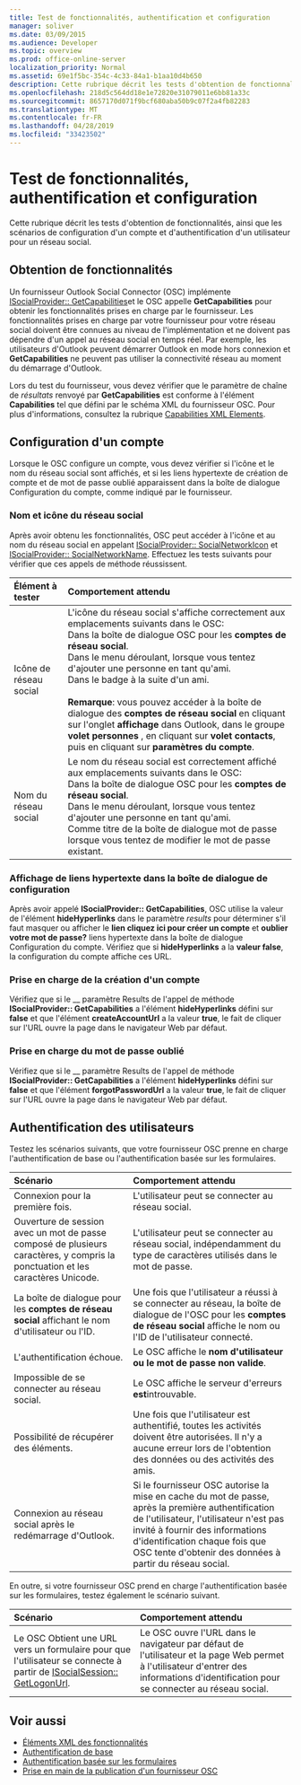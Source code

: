 ```yaml
---
title: Test de fonctionnalités, authentification et configuration
manager: soliver
ms.date: 03/09/2015
ms.audience: Developer
ms.topic: overview
ms.prod: office-online-server
localization_priority: Normal
ms.assetid: 69e1f5bc-354c-4c33-84a1-b1aa10d4b650
description: Cette rubrique décrit les tests d'obtention de fonctionnalités, ainsi que les scénarios de configuration d'un compte et d'authentification d'un utilisateur pour un réseau social.
ms.openlocfilehash: 218d5c564dd18e1e72820e31079011e6bb81a33c
ms.sourcegitcommit: 8657170d071f9bcf680aba50b9c07f2a4fb82283
ms.translationtype: MT
ms.contentlocale: fr-FR
ms.lasthandoff: 04/28/2019
ms.locfileid: "33423502"
---
```

# <a name="testing-capabilities-authentication-and-configuration"></a>Test de fonctionnalités, authentification et configuration

Cette rubrique décrit les tests d'obtention de fonctionnalités, ainsi que les scénarios de configuration d'un compte et d'authentification d'un utilisateur pour un réseau social.
  
## <a name="getting-capabilities"></a>Obtention de fonctionnalités

Un fournisseur Outlook Social Connector (OSC) implémente [ISocialProvider:: GetCapabilities](isocialprovider-getcapabilities.md)et le OSC appelle **GetCapabilities** pour obtenir les fonctionnalités prises en charge par le fournisseur. Les fonctionnalités prises en charge par votre fournisseur pour votre réseau social doivent être connues au niveau de l'implémentation et ne doivent pas dépendre d'un appel au réseau social en temps réel. Par exemple, les utilisateurs d'Outlook peuvent démarrer Outlook en mode hors connexion et **GetCapabilities** ne peuvent pas utiliser la connectivité réseau au moment du démarrage d'Outlook. 
  
Lors du test du fournisseur, vous devez vérifier que le paramètre de chaîne de _résultats_ renvoyé par **GetCapabilities** est conforme à l'élément **Capabilities** tel que défini par le schéma XML du fournisseur OSC. Pour plus d'informations, consultez la rubrique [Capabilities XML Elements](capabilities-xml-elements.md).
  
## <a name="configuring-an-account"></a>Configuration d'un compte

Lorsque le OSC configure un compte, vous devez vérifier si l'icône et le nom du réseau social sont affichés, et si les liens hypertexte de création de compte et de mot de passe oublié apparaissent dans la boîte de dialogue Configuration du compte, comme indiqué par le fournisseur.
  
### <a name="social-network-icon-and-name"></a>Nom et icône du réseau social

Après avoir obtenu les fonctionnalités, OSC peut accéder à l'icône et au nom du réseau social en appelant [ISocialProvider:: SocialNetworkIcon](isocialprovider-socialnetworkicon.md) et [ISocialProvider:: SocialNetworkName](isocialprovider-socialnetworkname.md). Effectuez les tests suivants pour vérifier que ces appels de méthode réussissent.
  
|**Élément à tester**|**Comportement attendu**|
|:-----|:-----|
|Icône de réseau social  <br/> | L'icône du réseau social s'affiche correctement aux emplacements suivants dans le OSC:  <br/>  Dans la boîte de dialogue OSC pour les **comptes de réseau social**.  <br/>  Dans le menu déroulant, lorsque vous tentez d'ajouter une personne en tant qu'ami.  <br/>  Dans le badge à la suite d'un ami.  <br/> <br/>**Remarque**: vous pouvez accéder à la boîte de dialogue des **comptes de réseau social** en cliquant sur l'onglet **affichage** dans Outlook, dans le groupe **volet personnes** , en cliquant sur **volet contacts**, puis en cliquant sur **paramètres du compte**.           |
|Nom du réseau social  <br/> | Le nom du réseau social est correctement affiché aux emplacements suivants dans le OSC:  <br/>  Dans la boîte de dialogue OSC pour les **comptes de réseau social**.  <br/>  Dans le menu déroulant, lorsque vous tentez d'ajouter une personne en tant qu'ami.  <br/>  Comme titre de la boîte de dialogue mot de passe lorsque vous tentez de modifier le mot de passe existant.  <br/> |
   
### <a name="showing-hyperlinks-in-configuration-dialog"></a>Affichage de liens hypertexte dans la boîte de dialogue de configuration

Après avoir appelé **ISocialProvider:: GetCapabilities**, OSC utilise la valeur de l'élément **hideHyperlinks** dans le paramètre _results_ pour déterminer s'il faut masquer ou afficher le **lien cliquez ici pour créer un compte** et **oublier votre mot de passe?** liens hypertexte dans la boîte de dialogue Configuration du compte. Vérifiez que si **hideHyperlinks** a la **valeur false**, la configuration du compte affiche ces URL.
  
### <a name="support-to-create-account"></a>Prise en charge de la création d'un compte

Vérifiez que si le __ paramètre Results de l'appel de méthode **ISocialProvider:: GetCapabilities** a l'élément **hideHyperlinks** défini sur **false** et que l'élément **createAccountUrl** a la valeur **true**, le fait de cliquer sur l'URL ouvre la page dans le navigateur Web par défaut.
  
### <a name="support-for-forgotten-password"></a>Prise en charge du mot de passe oublié

Vérifiez que si le __ paramètre Results de l'appel de méthode **ISocialProvider:: GetCapabilities** a l'élément **hideHyperlinks** défini sur **false** et que l'élément **forgotPasswordUrl** a la valeur **true**, le fait de cliquer sur l'URL ouvre la page dans le navigateur Web par défaut.
  
## <a name="authenticating-users"></a>Authentification des utilisateurs

Testez les scénarios suivants, que votre fournisseur OSC prenne en charge l'authentification de base ou l'authentification basée sur les formulaires.
  
|**Scénario**|**Comportement attendu**|
|:-----|:-----|
|Connexion pour la première fois.  <br/> |L'utilisateur peut se connecter au réseau social.  <br/> |
|Ouverture de session avec un mot de passe composé de plusieurs caractères, y compris la ponctuation et les caractères Unicode.  <br/> |L'utilisateur peut se connecter au réseau social, indépendamment du type de caractères utilisés dans le mot de passe.  <br/> |
|La boîte de dialogue pour les **comptes de réseau social** affichant le nom d'utilisateur ou l'ID.  <br/> |Une fois que l'utilisateur a réussi à se connecter au réseau, la boîte de dialogue de l'OSC pour les **comptes de réseau social** affiche le nom ou l'ID de l'utilisateur connecté.  <br/> |
|L'authentification échoue.  <br/> |Le OSC affiche le **nom d'utilisateur ou le mot de passe non valide**.  <br/> |
|Impossible de se connecter au réseau social.  <br/> |Le OSC affiche le serveur d'erreurs **est**introuvable.  <br/> |
|Possibilité de récupérer des éléments.  <br/> |Une fois que l'utilisateur est authentifié, toutes les activités doivent être autorisées. Il n'y a aucune erreur lors de l'obtention des données ou des activités des amis.  <br/> |
|Connexion au réseau social après le redémarrage d'Outlook.  <br/> |Si le fournisseur OSC autorise la mise en cache du mot de passe, après la première authentification de l'utilisateur, l'utilisateur n'est pas invité à fournir des informations d'identification chaque fois que OSC tente d'obtenir des données à partir du réseau social.  <br/> |
   
En outre, si votre fournisseur OSC prend en charge l'authentification basée sur les formulaires, testez également le scénario suivant.
  
|**Scénario**|**Comportement attendu**|
|:-----|:-----|
|Le OSC Obtient une URL vers un formulaire pour que l'utilisateur se connecte à partir de [ISocialSession:: GetLogonUrl](isocialsession-getlogonurl.md).  <br/> |Le OSC ouvre l'URL dans le navigateur par défaut de l'utilisateur et la page Web permet à l'utilisateur d'entrer des informations d'identification pour se connecter au réseau social.  <br/> |
   
## <a name="see-also"></a>Voir aussi

- [Éléments XML des fonctionnalités](capabilities-xml-elements.md)  
- [Authentification de base](basic-authentication.md) 
- [Authentification basée sur les formulaires](forms-based-authentication.md)
- [Prise en main de la publication d'un fournisseur OSC](getting-ready-to-release-an-osc-provider.md)

